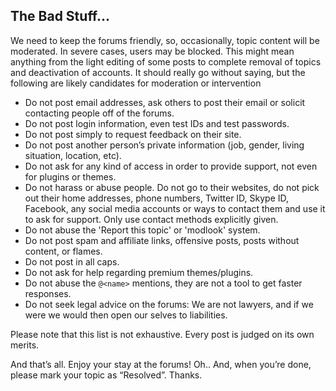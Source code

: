 ## The Bad Stuff...

We need to keep the forums friendly, so, occasionally, topic content will be moderated. In severe cases, users may be blocked. This might mean anything from the light editing of some posts to complete removal of topics and deactivation of accounts. It should really go without saying, but the following are likely candidates for moderation or intervention

- Do not post email addresses, ask others to post their email or solicit contacting people off of the forums.
- Do not post login information, even test IDs and test passwords.
- Do not post simply to request feedback on their site.
- Do not post another person’s private information (job, gender, living situation, location, etc).
- Do not ask for any kind of access in order to provide support, not even for plugins or themes.
- Do not harass or abuse people. Do not go to their websites, do not pick out their home addresses, phone numbers, Twitter ID, Skype ID, Facebook, any social media accounts or ways to contact them and use it to ask for support. Only use contact methods explicitly given.
- Do not abuse the 'Report this topic' or 'modlook' system.
- Do not post spam and affiliate links, offensive posts, posts without content, or flames.
- Do not post in all caps.
- Do not ask for help regarding premium themes/plugins.
- Do not abuse the `@<name>` mentions, they are not a tool to get faster responses.
- Do not seek legal advice on the forums: We are not lawyers, and if we were we would then open our selves to liabilities.

Please note that this list is not exhaustive. Every post is judged on its own merits.

And that’s all. Enjoy your stay at the forums! Oh.. And, when you’re done, please mark your topic as “Resolved”. Thanks.
